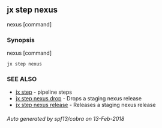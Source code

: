 ## jx step nexus

nexus [command]

### Synopsis


nexus [command]

```
jx step nexus
```

### SEE ALSO
* [jx step](jx_step.md)	 - pipeline steps
* [jx step nexus drop](jx_step_nexus_drop.md)	 - Drops a staging nexus release
* [jx step nexus release](jx_step_nexus_release.md)	 - Releases a staging nexus release

###### Auto generated by spf13/cobra on 13-Feb-2018
